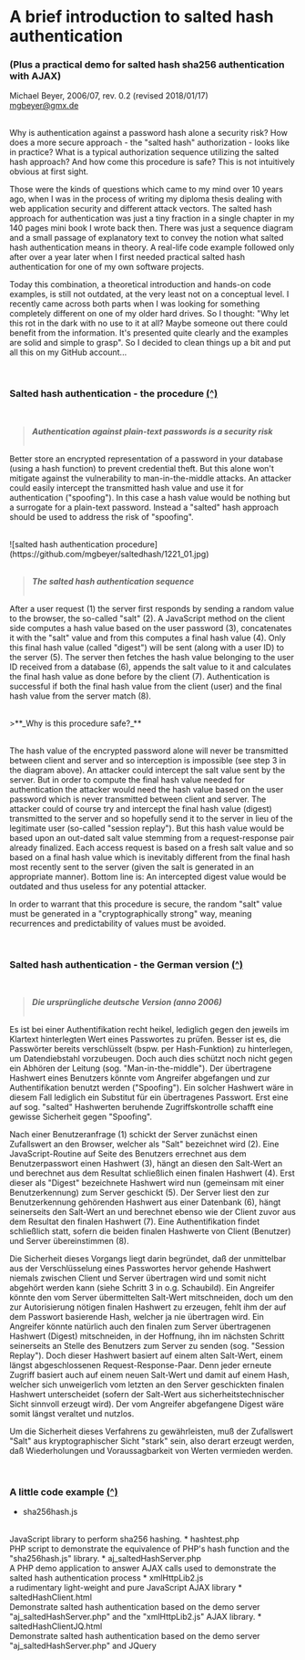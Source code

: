 # A brief introduction to salted hash authentication
### (Plus a practical demo for salted hash sha256 authentication with AJAX)

Michael Beyer, 2006/07, rev. 0.2 (revised 2018/01/17)
<br/>
<mgbeyer@gmx.de>

<br/>
<a name="_top"></a>
Why is authentication against a password hash alone a security risk? How does a more secure approach - the "salted hash" authorization - looks like in practice? What is a typical authorization sequence utilizing the salted hash approach? And how come this procedure is safe? This is not intuitively obvious at first sight.

Those were the kinds of questions which came to my mind over 10 years ago, when I was in the process of writing my diploma thesis dealing with web application security and different attack vectors. The salted hash approach for authentication was just a tiny fraction in a single chapter in my 140 pages mini book I wrote back then. There was just a sequence diagram and a small passage of explanatory text to convey the notion what salted hash authentication means in theory. A real-life code example followed only after over a year later when I first needed practical salted hash authentication for one of my own software projects.

Today this combination, a theoretical introduction and hands-on code examples, is still not outdated, at the very least not on a conceptual level. I recently came across both parts when I was looking for something completely different on one of my older hard drives. So I thought: "Why let this rot in the dark with no use to it at all? Maybe someone out there could benefit from the information. It's presented quite clearly and the examples are solid and simple to grasp". So I decided to clean things up a bit and put all this on my GitHub account...


<a name="procedure"></a>
<br/>
### Salted hash authentication - the procedure [(^)](#_top)
<br/>

>**_Authentication against plain-text passwords is a security risk_**
<br/><br/>

Better store an encrypted representation of a password in your database (using a hash function) to prevent credential theft. But this alone won't mitigate against the vulnerability to man-in-the-middle attacks. An attacker could easily intercept the transmitted hash value and use it for authentication ("spoofing"). In this case a hash value would be nothing but a surrogate for a plain-text password. Instead a "salted" hash approach should be used to address the risk of "spoofing".

<br/>
![salted hash authentication procedure](https://github.com/mgbeyer/saltedhash/1221_01.jpg)
<br/><br/>

>**_The salted hash authentication sequence_** &nbsp;&nbsp; 
<br/><br/>

After a user request (1) the server first responds by sending a random value to the browser, the so-called "salt" (2). A JavaScript method on the client side computes a hash value based on the user password (3), concatenates it with the "salt" value and from this computes a final hash value (4). Only this final hash value (called "digest") will be sent (along with a user ID) to the server (5). The server then fetches the hash value belonging to the user ID received from a database (6), appends the salt value to it and calculates the final hash value as done before by the client (7). Authentication is successful if both the final hash value from the client (user) and the final hash value from the server match (8).

<br/>
>**_Why is this procedure safe?_**
<br/><br/>

The hash value of the encrypted password alone will never be transmitted between client and server and so interception is impossible (see step 3 in the diagram above). An attacker could intercept the salt value sent by the server. But in order to compute the final hash value needed for authentication the attacker would need the hash value based on the user password which is never transmitted between client and server. The attacker could of course try and intercept the final hash value (digest) transmitted to the server and so hopefully send it to the server in lieu of the legitimate user (so-called "session replay"). But this hash value would be based upon an out-dated salt value stemming from a request-response pair already finalized. Each access request is based on a fresh salt value and so based on a final hash value which is inevitably different from the final hash most recently sent to the server (given the salt is generated in an appropriate manner). Bottom line is: An intercepted digest value would be outdated and thus useless for any potential attacker.

In order to warrant that this procedure is secure, the random "salt" value must be generated in a "cryptographically strong" way, meaning recurrences and predictability of values must be avoided.
<br/>

<a name="german"></a>
<br/>
### Salted hash authentication - the German version [(^)](#_top)
<br/>

>**_Die ursprüngliche deutsche Version (anno 2006)_** &nbsp;&nbsp; 
<br/><br/>

Es ist bei einer Authentifikation recht heikel, lediglich gegen den jeweils im Klartext hinterlegten Wert eines Passwortes zu prüfen. Besser ist es, die Passwörter bereits verschlüsselt (bspw. per Hash-Funktion) zu hinterlegen, um Datendiebstahl vorzubeugen. Doch auch dies schützt noch nicht gegen ein Abhören der Leitung (sog. "Man-in-the-middle"). Der übertragene Hashwert eines Benutzers könnte vom Angreifer abgefangen und zur Authentifikation benutzt werden ("Spoofing"). Ein solcher Hashwert wäre in diesem Fall lediglich ein Substitut für ein übertragenes Passwort. Erst eine auf sog. "salted" Hashwerten beruhende Zugriffskontrolle schafft eine gewisse Sicherheit gegen "Spoofing".

Nach einer Benutzeranfrage (1) schickt der Server zunächst einen Zufallswert an den Browser, welcher als "Salt" bezeichnet wird (2). Eine JavaScript-Routine auf Seite des Benutzers errechnet aus dem Benutzerpasswort einen Hashwert (3), hängt an diesen den Salt-Wert an und berechnet aus dem Resultat schließlich einen finalen Hashwert (4). Erst dieser als "Digest" bezeichnete Hashwert wird nun (gemeinsam mit einer Benutzerkennung) zum Server geschickt (5). Der Server liest den zur Benutzerkennung gehörenden Hashwert aus einer Datenbank (6), hängt seinerseits den Salt-Wert an und berechnet ebenso wie der Client zuvor aus dem Resultat den finalen Hashwert (7). Eine Authentifikation findet schließlich statt, sofern die beiden finalen Hashwerte von Client (Benutzer) und Server übereinstimmen (8).

Die Sicherheit dieses Vorgangs liegt darin begründet, daß der unmittelbar aus der Verschlüsselung eines Passwortes hervor gehende Hashwert niemals zwischen Client und Server übertragen wird und somit nicht abgehört werden kann (siehe Schritt 3 in o.g. Schaubild). Ein Angreifer könnte den vom Server übermittelten Salt-Wert mitschneiden, doch um den zur Autorisierung nötigen finalen Hashwert zu erzeugen, fehlt ihm der auf dem Passwort basierende Hash, welcher ja nie übertragen wird. Ein Angreifer könnte natürlich auch den finalen zum Server übertragenen Hashwert (Digest) mitschneiden, in der Hoffnung, ihn im nächsten Schritt seinerseits an Stelle des Benutzers zum Server zu senden (sog. "Session Replay"). Doch dieser Hashwert basiert auf einem alten Salt-Wert, einem längst abgeschlossenen Request-Response-Paar. Denn jeder erneute Zugriff basiert auch auf einem neuen Salt-Wert und damit auf einem Hash, welcher sich unweigerlich vom letzten an den Server geschickten finalen Hashwert unterscheidet (sofern der Salt-Wert aus sicherheitstechnischer Sicht sinnvoll erzeugt wird). Der vom Angreifer abgefangene Digest wäre somit längst veraltet und nutzlos. 

Um die Sicherheit dieses Verfahrens zu gewährleisten, muß der Zufallswert "Salt" aus kryptographischer Sicht "stark" sein, also derart erzeugt werden, daß Wiederholungen und Voraussagbarkeit von Werten vermieden werden.


<a name="examples"></a>
<br/>
### A little code example [(^)](#_top)

* sha256hash.js
<br/>
JavaScript library to perform sha256 hashing.
* hashtest.php
<br/>
PHP script to demonstrate the equivalence of PHP's hash function and the "sha256hash.js" library.
* aj_saltedHashServer.php
<br/>
A PHP demo application to answer AJAX calls used to demonstrate the salted hash authentication process
* xmlHttpLib2.js
<br/>
a rudimentary light-weight and pure JavaScript AJAX library
* saltedHashClient.html
<br/>
Demonstrate salted hash authentication based on the demo server "aj_saltedHashServer.php" and the "xmlHttpLib2.js" AJAX library.
* saltedHashClientJQ.html
<br/>
Demonstrate salted hash authentication based on the demo server "aj_saltedHashServer.php" and JQuery




